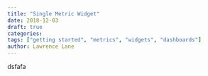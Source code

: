 ```yaml
---
title: "Single Metric Widget"
date: 2018-12-03
draft: true
categories:
tags: ["getting started", "metrics", "widgets", "dashboards"]
author: Lawrence Lane
---
```

dsfafa
